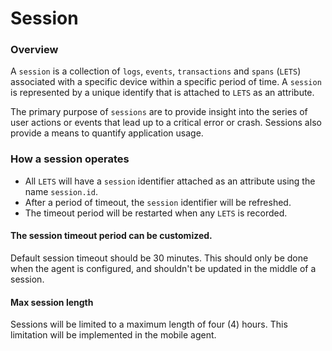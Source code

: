 # Session 

### Overview
A `session` is a collection of `logs`, `events`, `transactions` and `spans` (`LETS`) associated with a specific device within a specific period of time. 
A `session` is represented by a unique identify that is attached to `LETS` as an attribute. 

The primary purpose of `sessions` are to provide insight into the series of user actions or events that lead up to a critical error or crash. Sessions also provide a means to quantify application usage.

### How a session operates
- All `LETS` will have a `session` identifier attached as an attribute using the name `session.id`.
- After a period of timeout, the `session` identifier will be refreshed.
- The timeout period will be restarted when any `LETS` is recorded.  


#### The session timeout period can be customized. 
Default session timeout should be 30 minutes. This should only be done when the agent is configured, and shouldn't be updated in the middle of a session.

#### Max session length
Sessions will be limited to a maximum length of four (4) hours. This limitation will be implemented in the mobile agent.
